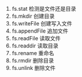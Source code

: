 1. fs.stat    检测是文件还是目录
2. fs.mkdir   创建目录
3. fs.writeFile    创建写入文件
4. fs.appendFile    追加文件
5. fs.readFile    读取文件
6. fs.readdir    读取目录
7. fs.rename    重命名
8. fs.rmdir    删除目录
9. fs.unlink    删除文件   